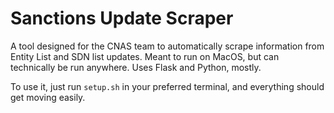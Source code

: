 # Sanctions Update Scraper

A tool designed for the CNAS team to automatically scrape information from Entity List and SDN list updates. Meant to run on MacOS, but can technically be run anywhere. Uses Flask and Python, mostly. 

To use it, just run `setup.sh` in your preferred terminal, and everything should get moving easily. 